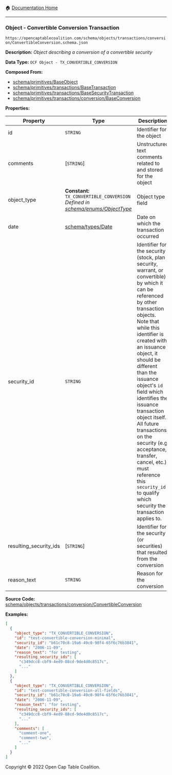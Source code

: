 :house: [Documentation Home](/README.md)

---

### Object - Convertible Conversion Transaction

`https://opencaptablecoalition.com/schema/objects/transactions/conversion/ConvertibleConversion.schema.json`

**Description:** _Object describing a conversion of a convertible security_

**Data Type:** `OCF Object - TX_CONVERTIBLE_CONVERSION`

**Composed From:**

- [schema/primitives/BaseObject](/docs/schema/primitives/BaseObject.md)
- [schema/primitives/transactions/BaseTransaction](/docs/schema/primitives/transactions/BaseTransaction.md)
- [schema/primitives/transactions/BaseSecurityTransaction](/docs/schema/primitives/transactions/BaseSecurityTransaction.md)
- [schema/primitives/transactions/conversion/BaseConversion](/docs/schema/primitives/transactions/conversion/BaseConversion.md)

**Properties:**

| Property               | Type                                                                                                                   | Description                                                                                                                                                                                                                                                                                                                                                                                                                                                                                                 | Required   |
| ---------------------- | ---------------------------------------------------------------------------------------------------------------------- | ----------------------------------------------------------------------------------------------------------------------------------------------------------------------------------------------------------------------------------------------------------------------------------------------------------------------------------------------------------------------------------------------------------------------------------------------------------------------------------------------------------- | ---------- |
| id                     | `STRING`                                                                                                               | Identifier for the object                                                                                                                                                                                                                                                                                                                                                                                                                                                                                   | `REQUIRED` |
| comments               | [`STRING`]                                                                                                             | Unstructured text comments related to and stored for the object                                                                                                                                                                                                                                                                                                                                                                                                                                             | -          |
| object_type            | **Constant:** `TX_CONVERTIBLE_CONVERSION`</br>_Defined in [schema/enums/ObjectType](/docs/schema/enums/ObjectType.md)_ | Object type field                                                                                                                                                                                                                                                                                                                                                                                                                                                                                           | `REQUIRED` |
| date                   | [schema/types/Date](/docs/schema/types/Date.md)                                                                        | Date on which the transaction occurred                                                                                                                                                                                                                                                                                                                                                                                                                                                                      | `REQUIRED` |
| security_id            | `STRING`                                                                                                               | Identifier for the security (stock, plan security, warrant, or convertible) by which it can be referenced by other transaction objects. Note that while this identifier is created with an issuance object, it should be different than the issuance object's `id` field which identifies the issuance transaction object itself. All future transactions on the security (e.g. acceptance, transfer, cancel, etc.) must reference this `security_id` to qualify which security the transaction applies to. | `REQUIRED` |
| resulting_security_ids | [`STRING`]                                                                                                             | Identifier for the security (or securities) that resulted from the conversion                                                                                                                                                                                                                                                                                                                                                                                                                               | `REQUIRED` |
| reason_text            | `STRING`                                                                                                               | Reason for the conversion                                                                                                                                                                                                                                                                                                                                                                                                                                                                                   | `REQUIRED` |

**Source Code:** [schema/objects/transactions/conversion/ConvertibleConversion](/schema/objects/transactions/conversion/ConvertibleConversion.schema.json)

**Examples:**

```json
[
  {
    "object_type": "TX_CONVERTIBLE_CONVERSION",
    "id": "test-convertible-conversion-minimal",
    "security_id": "b61c70c8-19a6-49c0-98f4-65f6c76b3841",
    "date": "2006-11-09",
    "reason_text": "for testing",
    "resulting_security_ids": [
      "c349dcc8-cbf9-4ed9-88cd-9de4d0c8517c",
      "..."
    ]
  },
  {
    "object_type": "TX_CONVERTIBLE_CONVERSION",
    "id": "test-convertible-conversion-all-fields",
    "security_id": "b61c70c8-19a6-49c0-98f4-65f6c76b3841",
    "date": "2006-11-09",
    "reason_text": "for testing",
    "resulting_security_ids": [
      "c349dcc8-cbf9-4ed9-88cd-9de4d0c8517c",
      "..."
    ],
    "comments": [
      "comment-one",
      "comment-two",
      "..."
    ]
  }
]
```

Copyright © 2022 Open Cap Table Coalition.
